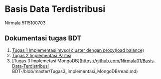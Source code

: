 # Basis Data Terdistribusi

Nirmala 
5115100703

## Dokumentasi tugas BDT
1. [Tugas 1 Implementasi mysql cluster dengan proxy(load balance)](https://github.com/Nirmala01/BDT/tree/master/tugas%20implementasi) 
2. [Tugas 2 Implementasi Partisi](https://github.com/Nirmala01/BDT/blob/master/Tugas%202%20Partisi/read.md)
3. [Tugas 3 Implemetasi MongoDB](https://github.com/Nirmala01/Basis-Data-Terdistribusi BDT-/blob/master/Tugas3_Implementasi_MongoDB/read.md) 
